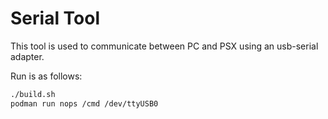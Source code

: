 # Serial Tool

This tool is used to communicate between PC and PSX using an usb-serial adapter.

Run is as follows:

```bash
./build.sh
podman run nops /cmd /dev/ttyUSB0
```
